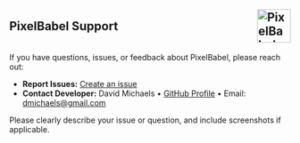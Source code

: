 <h2 style="display:flex; align-items:center; justify-content:space-between;">
  PixelBabel Support
  <img src="icon.png" alt="PixelBabel Icon" width="60" style="margin-left:auto;">
</h2>

If you have questions, issues, or feedback about PixelBabel, please reach out:

- **Report Issues:** [Create an issue](https://github.com/dmichaels/PixelBabel/issues/new)
- **Contact Developer:** David Michaels • [GitHub Profile](https://github.com/dmichaels) • Email: dmichaels@gmail.com

Please clearly describe your issue or question, and include screenshots if applicable.
